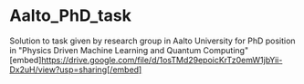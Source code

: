 # Aalto_PhD_task
Solution to task given by research group in Aalto University for PhD position in "Physics Driven Machine Learning and Quantum Computing"
[embed]https://drive.google.com/file/d/1osTMd29epoicKrTz0emW1jbYii-Dx2uH/view?usp=sharing[/embed]
